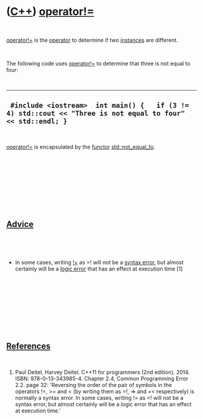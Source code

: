 
 

 

 

 

 

([C++](Cpp.md)) [operator!=](CppOperatorNotEqual.md)
======================================================

 

[operator!=](CppOperatorNotEqual.md) is the [operator](CppOperator.md)
to determine if two [instances](CppInstance.md) are different.

 

The following code uses [operator!=](CppOperatorNotEqual.md) to
determine that three is not equal to four:

 

  --------------------------------------------------------------------------------------------------------------
  ` #include <iostream>  int main() {   if (3 != 4) std::cout << "Three is not equal to four" << std::endl; }`
  --------------------------------------------------------------------------------------------------------------

 

[operator!=](CppOperatorNotEqual.md) is encapsulated by the
[functor](CppFunctor.md) [std::not\_equal\_to](CppNot_equal_to.md).

 

 

 

 

 

[Advice](CppAdvice.md)
-----------------------

 

 

-   In some cases, writing [!=](CppOperatorNotEqual.md) as =! will not
    be a [syntax error](CppSyntaxError.md), but almost certainly will
    be a [logic error](CppLogicError.md) that has an effect at
    execution time \[1\]

 

 

 

 

 

[References](CppReferences.md)
-------------------------------

 

1.  Paul Deitel, Harvey Deitel. C++11 for programmers (2nd edition).
    2014. ISBN: 978-0-13-343985-4. Chapter 2.4, Common Programming
    Error 2.2. page 32: 'Reversing the order of the pair of symbols in
    the operators !=, &gt;= and &lt; (by writing them as =!, =&gt; and
    =&lt; respectively) is normally a syntax error. In some cases,
    writing != as =! will not be a syntax error, but almost certainly
    will be a logic error that has an effect at execution time.'

 

 

 

 

 

 

